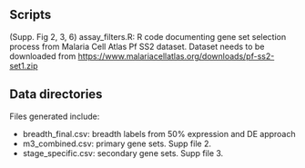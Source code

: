 ## Scripts 
(Supp. Fig 2, 3, 6)
assay_filters.R: R code documenting gene set selection process from Malaria Cell Atlas Pf SS2 dataset. Dataset needs to be downloaded from https://www.malariacellatlas.org/downloads/pf-ss2-set1.zip

## Data directories
Files generated include: 
- breadth_final.csv: breadth labels from 50% expression and DE approach
- m3_combined.csv: primary gene sets. Supp file 2.
- stage_specific.csv: secondary gene sets. Supp file 3. 
